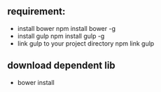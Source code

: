 ## requirement:
- install bower
  npm install bower -g
- install gulp
  npm install gulp -g
- link gulp to your project directory
  npm link gulp
## download dependent lib
- bower install

